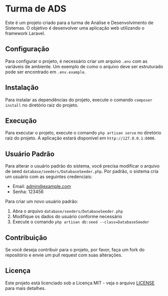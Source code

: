 # Turma de ADS

Este é um projeto criado para a turma de Análise e Desenvolvimento de Sistemas. O objetivo é desenvolver uma aplicação web utilizando o framework Laravel.

## Configuração

Para configurar o projeto, é necessário criar um arquivo `.env` com as variáveis de ambiente. Um exemplo de como o arquivo deve ser estruturado pode ser encontrado em `.env.example`.

## Instalação

Para instalar as dependências do projeto, execute o comando `composer install` no diretório raiz do projeto.

## Execução

Para executar o projeto, execute o comando `php artisan serve` no diretório raiz do projeto. A aplicação estará disponível em `http://127.0.0.1:8000`.

## Usuário Padrão

Para alterar o usuário padrão do sistema, você precisa modificar o arquivo de seed `database/seeders/DatabaseSeeder.php`. Por padrão, o sistema cria um usuário com as seguintes credenciais:

- Email: admin@example.com
- Senha: 123456

Para criar um novo usuário padrão:

1. Abra o arquivo `database/seeders/DatabaseSeeder.php`
2. Modifique os dados do usuário conforme necessário
3. Execute o comando `php artisan db:seed --class=DatabaseSeeder`

## Contribuição

Se você deseja contribuir para o projeto, por favor, faça um fork do repositório e envie um pull request com suas alterações.

## Licença

Este projeto está licenciado sob a Licença MIT - veja o arquivo [LICENSE](LICENSE) para mais detalhes.
